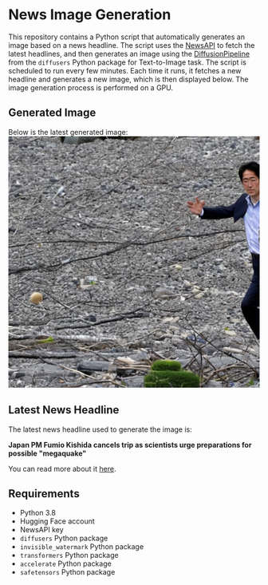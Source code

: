 # News Image Generation
This repository contains a Python script that automatically generates an image based on a news headline. The script uses the [NewsAPI](https://newsapi.org/) to fetch the latest headlines, and then generates an image using the [DiffusionPipeline](https://github.com/huggingface/diffusers) from the `diffusers` Python package for Text-to-Image task.
The script is scheduled to run every few minutes. Each time it runs, it fetches a new headline and generates a new image, which is then displayed below. The image generation process is performed on a GPU.

## Generated Image
Below is the latest generated image:
![Generated Image](image.png)

## Latest News Headline
The latest news headline used to generate the image is:

**Japan PM Fumio Kishida cancels trip as scientists urge preparations for possible "megaquake"**

You can read more about it [here](https://news.google.com/rss/articles/CBMikgFBVV95cUxQYTVZR1FQaS1uU2docE0zN1hqdDNwSFk0SXAwbUNIYmhMT0JmdHhKQ1l2S1B6aTZfeUlUTmhLclhJR0RJbkdkWWp0MHRZUW5DbUFWWDkzVWhfUUxkV1pXM3VBZU9FS0RhV3RFaEFhbk95dnBOTWxrQjJpSU56dS1yQ1NFT0w0TjRSZHhUemVfUC02UdIBlwFBVV95cUxOYjdfVkc5M3doSUpfZjdybXY2aDQxM2JJeGN2azFlbU1rcUU0NVhzb2IxdWp0TzB0VXpfOU1VcU50ZHhOOW13Ujd5WHN6Qlh6NG1KT3hKbUxtNkREcklWdUtlbERqbVhOOGtsSjJYemwwNnVLX2Y4b0s4cTBCbGttY1BiVWlVdkNYekNjR25iMFlxMHZEN3Rj?oc=5).

## Requirements
- Python 3.8
- Hugging Face account
- NewsAPI key
- `diffusers` Python package
- `invisible_watermark` Python package
- `transformers` Python package
- `accelerate` Python package
- `safetensors` Python package
